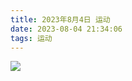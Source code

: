 ```yaml
---
title: 2023年8月4日 运动
date: 2023-08-04 21:34:06
tags: 运动
---
```


<link rel="stylesheet" href="/../css/images.css">

<img class="exercise" src="/../images/exercise/2023-08-04.jpg"></img>